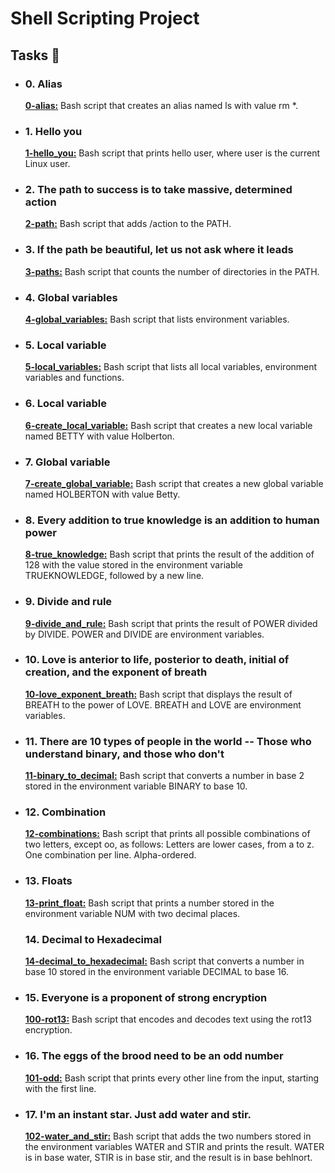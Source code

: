  <h1>Shell Scripting Project</h1>  
    <h2>Tasks 📃</h2>
    <ul>
        <li>
            <h3>0. Alias</h3>
            <p><strong><a href="https://github.com/NyasimiPhilip/alx-system_engineering-devops/blob/master/0x03-shell_variables_expansions/0-alias" target="_blank">0-alias:</a></strong> Bash script that creates an alias named ls with value rm *.</p>
        </li>
        <li>
            <h3>1. Hello you</h3>
            <p><strong><a href="https://github.com/NyasimiPhilip/alx-system_engineering-devops/blob/master/0x03-shell_variables_expansions/1-hello_you" target="_blank">1-hello_you:</a></strong> Bash script that prints hello user, where user is the current Linux user.</p>
        </li>
        <li>
            <h3>2. The path to success is to take massive, determined action</h3>
            <p><strong><a href="https://github.com/NyasimiPhilip/alx-system_engineering-devops/blob/master/0x03-shell_variables_expansions/2-path" target="_blank">2-path:</a></strong> Bash script that adds /action to the PATH.</p>
        </li>
        <li>
            <h3>3. If the path be beautiful, let us not ask where it leads</h3>
            <p><strong><a href="https://github.com/NyasimiPhilip/alx-system_engineering-devops/blob/master/0x03-shell_variables_expansions/3-paths" target="_blank">3-paths:</a></strong> Bash script that counts the number of directories in the PATH.</p>
        </li>
        <li>
            <h3>4. Global variables</h3>
            <p><strong><a href="https://github.com/NyasimiPhilip/alx-system_engineering-devops/blob/master/0x03-shell_variables_expansions/4-global_variables" target="_blank">4-global_variables:</a></strong> Bash script that lists environment variables.</p>
        </li>
        <li>
            <h3>5. Local variable</h3>
            <p><strong><a href="https://github.com/NyasimiPhilip/alx-system_engineering-devops/blob/master/0x03-shell_variables_expansions/5-local_variables" target="_blank">5-local_variables:</a></strong> Bash script that lists all local variables, environment variables and functions.</p>
        </li>
        <li>
            <h3>6. Local variable</h3>
            <p><strong><a href="https://github.com/NyasimiPhilip/alx-system_engineering-devops/blob/master/0x03-shell_variables_expansions/6-create_local_variable" target="_blank">6-create_local_variable:</a></strong> Bash script that creates a new local variable named BETTY with value Holberton.</p>
        </li>
        <li>
            <h3>7. Global variable</h3>
            <p><strong><a href="https://github.com/NyasimiPhilip/alx-system_engineering-devops/blob/master/0x03-shell_variables_expansions/7-create_global_variable" target="_blank">7-create_global_variable:</a></strong> Bash script that creates a new global variable named HOLBERTON with value Betty.</p>
        </li>
        <li>
            <h3>8. Every addition to true knowledge is an addition to human power</h3>
            <p><strong><a href="https://github.com/NyasimiPhilip/alx-system_engineering-devops/blob/master/0x03-shell_variables_expansions/8-true_knowledge" target="_blank">8-true_knowledge:</a></strong> Bash script that prints the result of the addition of 128 with the value stored in the environment variable TRUEKNOWLEDGE, followed by a new line.</p>
        </li>
        <li>
            <h3>9. Divide and rule</h3>
            <p><strong><a href="https://github.com/NyasimiPhilip/alx-system_engineering-devops/blob/master/0x03-shell_variables_expansions/9-divide_and_rule" target="_blank">9-divide_and_rule:</a></strong> Bash script that prints the result of POWER divided by DIVIDE. POWER and DIVIDE are environment variables.</p>
        </li>
        <li>
            <h3>10. Love is anterior to life, posterior to death, initial of creation, and the exponent of breath</h3>
            <p><strong><a href="https://github.com/NyasimiPhilip/alx-system_engineering-devops/blob/master/0x03-shell_variables_expansions/10-love_exponent_breath" target="_blank">10-love_exponent_breath:</a></strong> Bash script that displays the result of BREATH to the power of LOVE. BREATH and LOVE are environment variables.</p>
        </li>
        <li>
            <h3>11. There are 10 types of people in the world -- Those who understand binary, and those who don't</h3>
            <p><strong><a href="https://github.com/NyasimiPhilip/alx-system_engineering-devops/blob/master/0x03-shell_variables_expansions/11-binary_to_decimal" target="_blank">11-binary_to_decimal:</a></strong> Bash script that converts a number in base 2 stored in the environment variable BINARY to base 10.</p>
        </li>
        <li>
            <h3>12. Combination</h3>
            <p><strong><a href="https://github.com/NyasimiPhilip/alx-system_engineering-devops/blob/master/0x03-shell_variables_expansions/12-combinations" target="_blank">12-combinations:</a></strong> Bash script that prints all possible combinations of two letters, except oo, as follows: Letters are lower cases, from a to z. One combination per line. Alpha-ordered.</p>
        </li>
        <li>
            <h3>13. Floats</h3>
            <p><strong><a href="https://github.com/NyasimiPhilip/alx-system_engineering-devops/blob/master/0x03-shell_variables_expansions/13-print_float" target="_blank">13-print_float:</a></strong> Bash script that prints a number stored in the environment variable NUM with two decimal places.</p>
        </li>
          <h3>14. Decimal to Hexadecimal</h3>
            <p><strong><a href="https://github.com/NyasimiPhilip/alx-system_engineering-devops/blob/master/0x03-shell_variables_expansions/14-decimal_to_hexadecimal" target="_blank">14-decimal_to_hexadecimal:</a></strong> Bash script that converts a number in base 10 stored in the environment variable DECIMAL to base 16.</p>
        </li>
        <li>
            <h3>15. Everyone is a proponent of strong encryption</h3>
            <p><strong><a href="https://github.com/NyasimiPhilip/alx-system_engineering-devops/blob/master/0x03-shell_variables_expansions/100-rot13" target="_blank">100-rot13:</a></strong> Bash script that encodes and decodes text using the rot13 encryption.</p>
        </li>
        <li>
            <h3>16. The eggs of the brood need to be an odd number</h3>
            <p><strong><a href="https://github.com/NyasimiPhilip/alx-system_engineering-devops/blob/master/0x03-shell_variables_expansions/101-odd" target="_blank">101-odd:</a></strong> Bash script that prints every other line from the input, starting with the first line.</p>
        </li>
        <li>
            <h3>17. I'm an instant star. Just add water and stir.</h3>
            <p><strong><a href="https://github.com/NyasimiPhilip/alx-system_engineering-devops/blob/master/0x03-shell_variables_expansions/102-water_and_stir" target="_blank">102-water_and_stir:</a></strong> Bash script that adds the two numbers stored in the environment variables WATER and STIR and prints the result. WATER is in base water, STIR is in base stir, and the result is in base behlnort.</p>
        </li>
    </ul>
